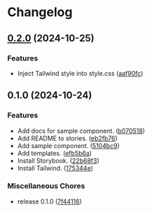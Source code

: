 # Changelog

## [0.2.0](https://github.com/ryohidaka/react-components-template/compare/v0.1.0...v0.2.0) (2024-10-25)


### Features

* Inject Tailwind style into style.css ([aaf90fc](https://github.com/ryohidaka/react-components-template/commit/aaf90fc4cb13e71d02c26d04d82c9f8cf67c3dc3))

## 0.1.0 (2024-10-24)


### Features

* Add docs for sample component. ([b070518](https://github.com/ryohidaka/react-components-template/commit/b070518c516c391f4cfedcfcfabf462ffd42ce58))
* Add README to stories. ([eb2fb76](https://github.com/ryohidaka/react-components-template/commit/eb2fb761a28cc2adf18ca66982a1cdfce8a856e8))
* Add sample component. ([5104bc9](https://github.com/ryohidaka/react-components-template/commit/5104bc98a055379a028a7950fa27e8aa01b8fb7f))
* Add templates. ([efb5b6a](https://github.com/ryohidaka/react-components-template/commit/efb5b6a16f1b8e02b3a404933d1959caa7ec6ef0))
* Install Storybook. ([22b68f3](https://github.com/ryohidaka/react-components-template/commit/22b68f3d81d3ab8ff53c5c67d8a887e5e33867ee))
* Install Tailwind. ([175344e](https://github.com/ryohidaka/react-components-template/commit/175344e03e70cda8d4ad5a26fa27b97aef3b55c5))


### Miscellaneous Chores

* release 0.1.0 ([7f44116](https://github.com/ryohidaka/react-components-template/commit/7f44116e0fd6e5b61568559dda3b466d8e8b5954))
